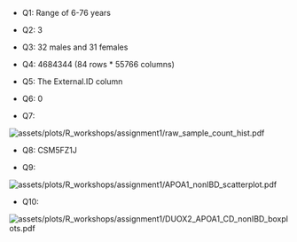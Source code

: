 
* Q1: Range of 6-76 years

* Q2: 3

* Q3: 32 males and 31 females

* Q4: 4684344 (84 rows * 55766 columns)

* Q5:  The External.ID column

* Q6: 0

* Q7:  

<td class="left">
  <img src="{{ BASE_PATH }}/assets/plots/R_workshops/assignment1/raw_sample_count_hist.pdf" alt="assets/plots/R_workshops/assignment1/raw_sample_count_hist.pdf" title="ass1_hist" align="middle">
</td>


* Q8: CSM5FZ1J

* Q9:  

<td class="left">
  <img src="{{ BASE_PATH }}/assets/plots/R_workshops/assignment1/APOA1_nonIBD_scatterplot.pdf" alt="assets/plots/R_workshops/assignment1/APOA1_nonIBD_scatterplot.pdf" title="ass1_scatterplot" align="middle">
</td>

* Q10:

<td class="left">
  <img src="{{ BASE_PATH }}/assets/plots/R_workshops/assignment1/DUOX2_APOA1_CD_nonIBD_boxplots.pdf" alt="assets/plots/R_workshops/assignment1/DUOX2_APOA1_CD_nonIBD_boxplots.pdf" title="ass1_boxplots" align="middle">
</td>
